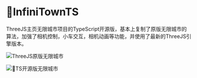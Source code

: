 # 🚀InfiniTownTS
ThreeJS主页无限城市项目的TypeScript开源版，基本上复制了原版无限城市的算法，加强了相机控制，小车交互，相机动画等功能，并使用了最新的ThreeJS引擎版本。

![ThreeJS原版无限城市](https://demos.littleworkshop.fr/infinitown)

![🔗TS开源版无限城市](https://osoker.github.io/InfiniTownTS/)
